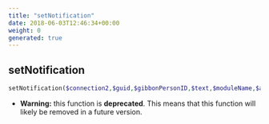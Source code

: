 ```yaml
---
title: "setNotification"
date: 2018-06-03T12:46:34+00:00
weight: 0
generated: true
---
```


## setNotification



```php
setNotification($connection2,$guid,$gibbonPersonID,$text,$moduleName,$actionLink )
```



* **Warning:** this function is **deprecated**. This means that this function will likely be removed in a future version.


